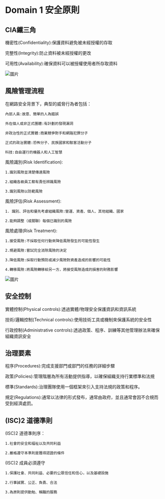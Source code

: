 Domain 1 安全原則
===
CIA鐵三角
---
機密性(Confidentiality):保護資料避免被未經授權的存取

完整性(Integrity):防止資料被未經授權的更改

可用性(Availability):確保資料可以被授權使用者所存取資料

![圖片](https://github.com/favorite986141/jamescao/assets/125249893/4496e94d-c454-47a2-be4d-94b680d379ac)


風險管理流程
---

在網路安全背景下，典型的威脅行為者包括：

    內部人員:故意、簡單的人為錯誤
   
    外在個人或非正式團體:有計劃的發現漏洞
   
    非政治性的正式實體:商業競爭對手和網路犯罪分子
   
    正式的政治實體:恐怖分子、民族國家和駭客活動分子 
   
    科技:自由運行的機器人和人工智慧

風險識別(Risk Identification):

    1.識別風險並清楚傳達風險
    
    2.組織各級員工都有責任辨識風險
    
    3.識別風險以防範風險
    
風險評估(Risk Assessment):

    1. 識別、評估和優先考慮組織風險:營運、資產、個人、其他組織、國家       

    2.能夠調整（或關聯）每個已識別的風險
    
風險處理(Risk Treatment):

    1.接受風險:不採取任何行動來降低風險發生的可能性發生

    2.規避風險:嘗試完全消除風險的決定

    3.降低風險:採取行動預防或減少風險對資產造成的影響的可能性

    4.轉移風險:將風險轉移給另一方，將接受風險造成的損害的財務影響

![圖片](https://github.com/favorite986141/jamescao/assets/125249893/ec3855d9-096f-48a2-9150-2b311fcf9b53)

安全控制
---

實體控制(Physical controls):透過實體/物理安全保護資訊和資訊系統

技術/邏輯控制(Technical controls):使用技術工具或機制來保護系統的安全性

行政控制(Administrative controls):透過政策、程序、訓練等其他管理辦法來確保組織資訊安全

治理要素
---

程序(Procedures):完成支援部門或部門的任務的詳細步驟

政策(Policies):管理階層為所有活動提供指導，以確保組織支持行業標準和法規

標準(Standards):治理團隊使用一個框架來引入支持法規的政策和程序。

規定(Regulations):通常以法律的形式發布，通常由政府，並且通常會因不合規而受到經濟處罰。

(ISC)2 道德準則
---

(ISC)2 道德準則序：

    1.社會的安全和福祉以及共同利益
     
    2.嚴格遵守本準則是獲得認證的條件

(ISC)2 成員必須遵守

    1.保護社會、共同利益、必要的公眾信任和信心，以及基礎設施

    2.行事誠實、公正、負責、合法

    3.為原則提供勤勉、稱職的服務


